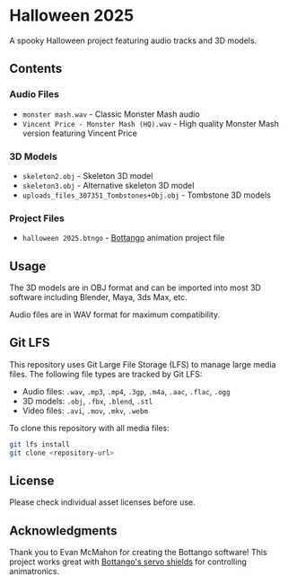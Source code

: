 # Halloween 2025

A spooky Halloween project featuring audio tracks and 3D models.

## Contents

### Audio Files
- `monster mash.wav` - Classic Monster Mash audio
- `Vincent Price - Monster Mash (HQ).wav` - High quality Monster Mash version featuring Vincent Price

### 3D Models
- `skeleton2.obj` - Skeleton 3D model
- `skeleton3.obj` - Alternative skeleton 3D model  
- `uploads_files_307351_Tombstones+Obj.obj` - Tombstone 3D models

### Project Files
- `halloween 2025.btngo` - [Bottango](https://www.bottango.com/) animation project file

## Usage

The 3D models are in OBJ format and can be imported into most 3D software including Blender, Maya, 3ds Max, etc.

Audio files are in WAV format for maximum compatibility.

## Git LFS

This repository uses Git Large File Storage (LFS) to manage large media files. The following file types are tracked by Git LFS:
- Audio files: `.wav`, `.mp3`, `.mp4`, `.3gp`, `.m4a`, `.aac`, `.flac`, `.ogg`
- 3D models: `.obj`, `.fbx`, `.blend`, `.stl`
- Video files: `.avi`, `.mov`, `.mkv`, `.webm`

To clone this repository with all media files:
```bash
git lfs install
git clone <repository-url>
```

## License

Please check individual asset licenses before use.

## Acknowledgments

Thank you to Evan McMahon for creating the Bottango software! This project works great with [Bottango's servo shields](https://www.bottango.com/store) for controlling animatronics.